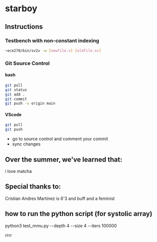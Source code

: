 # starboy
## Instructions 
### Testbench with non-constant indexing 
``` bash 
~ece270/bin/sv2v -w [newfile.v] [oldfile.sv] 
```
### Git Source Control 
#### bash 
``` bash 
git pull 
git status 
git add .
git commit 
git push -u origin main
``` 
#### VScode 
``` bash 
git pull 
git push
```
- go to source control and comment your commit  
- sync changes
## Over the summer, we've learned that: 

i love matcha

## Special thanks to: 

Cristian Andres Martinez is 6'3 and buff and a feminist


## how to run the python script (for systolic array)
python3 test_mmu.py --depth 4 --size 4 --iters 100000

rrrr

